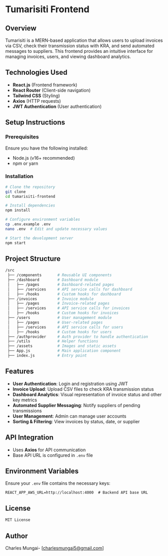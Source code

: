 # Tumarisiti Frontend

## Overview

Tumarisiti is a MERN-based application that allows users to upload invoices via CSV, check their transmission status with KRA, and send automated messages to suppliers. This frontend provides an intuitive interface for managing invoices, users, and viewing dashboard analytics.

## Technologies Used

- **React.js** (Frontend framework)
- **React Router** (Client-side navigation)
- **Tailwind CSS** (Styling)
- **Axios** (HTTP requests)
- **JWT Authentication** (User authentication)

## Setup Instructions

### Prerequisites

Ensure you have the following installed:

- Node.js (v16+ recommended)
- npm or yarn

### Installation

```sh
# Clone the repository
git clone
cd tumarisiti-frontend

# Install dependencies
npm install

# Configure environment variables
cp .env.example .env
nano .env  # Edit and update necessary values

# Start the development server
npm start
```

## Project Structure

```sh
/src
 ├── /components       # Reusable UI components
 ├── /dashboard        # Dashboard module
 │   ├── /pages        # Dashboard-related pages
 │   ├── /services     # API service calls for dashboard
 │   ├── /hooks        # Custom hooks for dashboard
 ├── /invoices         # Invoice module
 │   ├── /pages        # Invoice-related pages
 │   ├── /services     # API service calls for invoices
 │   ├── /hooks        # Custom hooks for invoices
 ├── /users            # User management module
 │   ├── /pages        # User-related pages
 │   ├── /services     # API service calls for users
 │   ├── /hooks        # Custom hooks for users
 ├── /authprovider     # Auth provider to handle authentication
 ├── /utils            # Helper functions
 ├── /assets           # Images and static assets
 ├── App.js            # Main application component
 ├── index.js          # Entry point
```

## Features

- **User Authentication**: Login and registration using JWT
- **Invoice Upload**: Upload CSV files to check KRA transmission status
- **Dashboard Analytics**: Visual representation of invoice status and other key metrics
- **Automated Supplier Messaging**: Notify suppliers of pending transmissions
- **User Management**: Admin can manage user accounts
- **Sorting & Filtering**: View invoices by status, date, or supplier

## API Integration

- Uses **Axios** for API communication
- Base API URL is configured in `.env` file

## Environment Variables

Ensure your `.env` file contains the necessary keys:

```env
REACT_APP_AWS_URL=http://localhost:4000  # Backend API base URL

```

## License

```txt
MIT License
```

## Author

Charles Mungai- [charlesmungai5@gmail.com]
